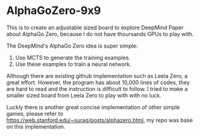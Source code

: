 # AlphaGoZero-9x9
This is to create an adjustable sized board to explore DeepMind Paper about AlphaGo Zero, because I do not have thoursands GPUs to play with.

The DeepMind's AlphaGo Zero idea is super simple:

1. Use MCTS to generate the training examples.
2. Use these examples to train a neural network.

Although there are existing github implementation such as Leela Zero, a great effort. However, the program has about 10,000 lines of codes, they are hard to read and the instruction is difficult to follow. I tried to make a smaller sized board from Leela Zero to play with with no luck.

Luckly there is another great concise implementation of other simple games, please refer to https://web.stanford.edu/~surag/posts/alphazero.html,
my repo was base on this implementation.

